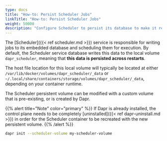 ```yaml
---
type: docs
title: "How-to: Persist Scheduler Jobs"
linkTitle: "How-to: Persist Scheduler Jobs"
weight: 50000
description: "Configure Scheduler to persist its database to make it resilient to restarts"
---
```


The [Scheduler]({{< ref scheduler.md >}}) service is responsible for writing jobs to its embedded database and scheduling them for execution.
By default, the Scheduler service database writes this data to the local volume `dapr_scheduler`, meaning that **this data is persisted across restarts**.

The host file location for this local volume will typically be located at either `/var/lib/docker/volumes/dapr_scheduler/_data` or `~/.local/share/containers/storage/volumes/dapr_scheduler/_data`, depending on your container runtime.

The Scheduler persistent volume can be modified with a custom volume that is pre-existing, or is created by Dapr.

{{% alert title="Note" color="primary" %}}
If Dapr is already installed, the control plane needs to be completely [uninstalled]({{< ref dapr-uninstall.md >}}) in order for the Scheduler container to be recreated with the new persistent volume.
{{% /alert %}}

```bash
dapr init --scheduler-volume my-scheduler-volume
```
